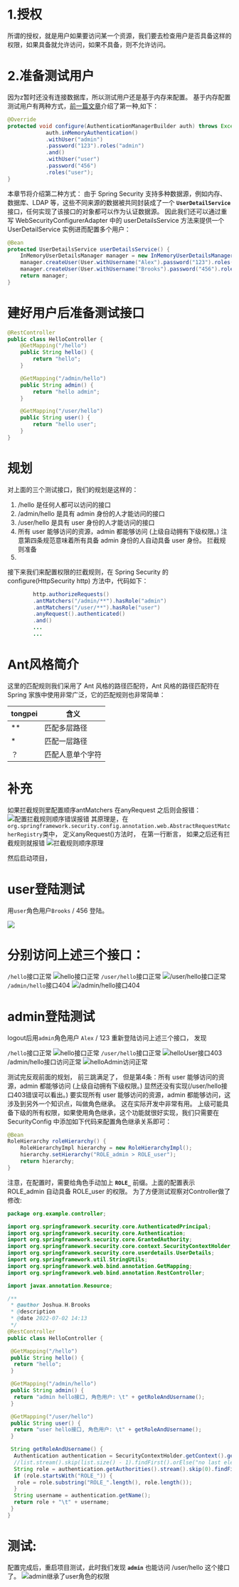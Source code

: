 # 1.授权

所谓的授权，就是用户如果要访问某一个资源，我们要去检查用户是否具备这样的权限，如果具备就允许访问，如果不具备，则不允许访问。

# 2.准备测试用户

因为z暂时还没有连接数据库，所以测试用户还是基于内存来配置。
基于内存配置测试用户有两种方式，[前一篇文章]()介绍了第一种,如下：

```java
@Override
protected void configure(AuthenticationManagerBuilder auth) throws Exception {
            auth.inMemoryAuthentication()
            .withUser("admin")
            .password("123").roles("admin")
            .and()
            .withUser("user")
            .password("456")
            .roles("user");
}
```
本章节将介绍第二种方式：
由于 Spring Security 支持多种数据源，例如内存、数据库、LDAP 等，这些不同来源的数据被共同封装成了一个 **`UserDetailService`** 接口，任何实现了该接口的对象都可以作为认证数据源。
因此我们还可以通过重写 WebSecurityConfigurerAdapter 中的 userDetailsService 方法来提供一个 UserDetailService 实例进而配置多个用户：

```java
@Bean
protected UserDetailsService userDetailsService() {
    InMemoryUserDetailsManager manager = new InMemoryUserDetailsManager();
    manager.createUser(User.withUsername("Alex").password("123").roles("admin").build());
    manager.createUser(User.withUsername("Brooks").password("456").roles("user").build());
    return manager;
}
```
# 建好用户后准备测试接口

```java
@RestController
public class HelloController {
    @GetMapping("/hello")
    public String hello() {
        return "hello";
    }

    @GetMapping("/admin/hello")
    public String admin() {
        return "hello admin";
    }

    @GetMapping("/user/hello")
    public String user() {
        return "hello user";
    }
}
```
# 规划

对上面的三个测试接口，我们的规划是这样的：

1. /hello 是任何人都可以访问的接口
2. /admin/hello 是具有 admin 身份的人才能访问的接口
3. /user/hello 是具有 user 身份的人才能访问的接口
4. 所有 user 能够访问的资源，admin 都能够访问 (上级自动拥有下级权限。)
注意第四条规范意味着所有具备 admin 身份的人自动具备 user 身份。
拦截规则准备
5. 
接下来我们来配置权限的拦截规则，在 Spring Security 的 configure(HttpSecurity http) 方法中，代码如下：
```java
        http.authorizeRequests()
        .antMatchers("/admin/**").hasRole("admin")
        .antMatchers("/user/**").hasRole("user")
        .anyRequest().authenticated()
        .and()
        ...
        ...
```
# Ant风格简介

这里的匹配规则我们采用了 Ant 风格的路径匹配符，Ant 风格的路径匹配符在 Spring 家族中使用非常广泛，它的匹配规则也非常简单：

| tongpei | 含义             |
| ------- | ---------------- |
| **      | 匹配多层路径     |
| *       | 匹配一层路径     |
| ？      | 匹配人意单个字符 |

# 补充

如果拦截规则里配置顺序antMatchers 在anyRequest 之后则会报错：
![配置拦截规则顺序错误报错](Spring-security-授权/配置拦截规则顺序错误报错.png)
其原理是，在`org.springframework.security.config.annotation.web.AbstractRequestMatcherRegistry`类中， 定义anyRequest()方法时， 在第一行断言， 如果之后还有拦截规则就报错
![拦截规则顺序原理](Spring-security-授权/拦截规则顺序原理.png)

然后启动项目，

# user登陆测试

 用`user`角色用户`Brooks` / 456 登陆。 

![](Spring-security-授权/user角色用户登陆.png)

# 分别访问上述三个接口：

`/hello`接口正常
![hello接口正常](Spring-security-授权/hello接口正常.png)
`/user/hello`接口正常
![/user/hello接口正常](Spring-security-授权/helloUser正常.png)
`/admin/hello`接口404
![/admin/hello接口404](Spring-security-授权/helloAdmin报错.png)

# admin登陆测试

logout后用`admin`角色用户 `Alex` / 123 重新登陆访问上述三个接口， 发现

`/hello`接口正常
![hello接口正常](Spring-security-授权/hello接口正常.png)
`/user/hello`接口正常
![helloUser接口403](Spring-security-授权/helloUser接口403.png)
 /admin/hello接口访问正常
![helloAdmin访问正常](Spring-security-授权/helloAdmin访问正常.png)

测试完反观前面的规划， 前三跳满足了， 但是第4条：所有 user 能够访问的资源，admin 都能够访问 (上级自动拥有下级权限。) 显然还没有实现(/user/hello接口403错误可以看出。)
要实现所有 user 能够访问的资源，admin 都能够访问，这涉及到另外一个知识点，叫做角色继承。 这在实际开发中非常有用。
上级可能具备下级的所有权限，如果使用角色继承，这个功能就很好实现，我们只需要在 SecurityConfig 中添加如下代码来配置角色继承关系即可：
```java
@Bean
RoleHierarchy roleHierarchy() {
    RoleHierarchyImpl hierarchy = new RoleHierarchyImpl();
    hierarchy.setHierarchy("ROLE_admin > ROLE_user");
    return hierarchy;
}
```

注意，在配置时，需要给角色手动加上 **`ROLE_`** 前缀。上面的配置表示 ROLE_admin 自动具备 ROLE_user 的权限。
为了方便测试观察对Controller做了修改:
```java
package org.example.controller;

import org.springframework.security.core.AuthenticatedPrincipal;
import org.springframework.security.core.Authentication;
import org.springframework.security.core.GrantedAuthority;
import org.springframework.security.core.context.SecurityContextHolder;
import org.springframework.security.core.userdetails.UserDetails;
import org.springframework.util.StringUtils;
import org.springframework.web.bind.annotation.GetMapping;
import org.springframework.web.bind.annotation.RestController;

import javax.annotation.Resource;

/**
 * @author Joshua.H.Brooks
 * @description
 * @date 2022-07-02 14:13
 */
@RestController
public class HelloController {

 @GetMapping("/hello")
 public String hello() {
  return "hello";
 }

 @GetMapping("/admin/hello")
 public String admin() {
  return "admin hello接口, 角色用户: \t" + getRoleAndUsername();
 }

 @GetMapping("/user/hello")
 public String user() {
  return "user hello接口, 角色用户: \t" + getRoleAndUsername();
 }

 String getRoleAndUsername() {
  Authentication authentication = SecurityContextHolder.getContext().getAuthentication();
  //list.stream().skip(list.size() - 1).findFirst().orElse("no last element");
  String role = authentication.getAuthorities().stream().skip(0).findFirst().orElseThrow(() -> new RuntimeException("Empty Collection")).getAuthority();
  if (role.startsWith("ROLE_")) {
   role = role.substring("ROLE_".length(), role.length());
  }
  String username = authentication.getName();
  return role + "\t" + username;
 }
}
```
# 测试:
配置完成后，重启项目测试，此时我们发现 **`admin`** 也能访问 /user/hello 这个接口了。
![admin继承了user角色的权限](Spring-security-授权/admin继承了user角色的权限.png)